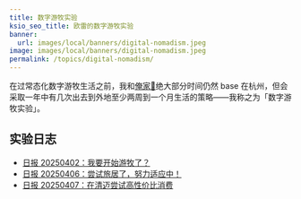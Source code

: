 ```yaml
---
title: 数字游牧实验
ksio_seo_title: 欧雷的数字游牧实验
banner:
  url: images/local/banners/digital-nomadism.jpeg
image: images/local/banners/digital-nomadism.jpeg
permalink: /topics/digital-nomadism/
---
```


在过常态化数字游牧生活之前，我和[俺家🐷](https://ourai.ws/people/julia/)绝大部分时间仍然 base 在杭州，但会采取一年中有几次出去到外地至少两周到一个月生活的策略——我称之为「数字游牧实验」。

## 实验日志

- [日报 20250402：我要开始游牧了？](https://s.ourai.ws/dailies/m8zzhs14/)
- [日报 20250406：尝试旅居了，努力适应中！](https://s.ourai.ws/dailies/m95srphc/)
- [日报 20250407：在清迈尝试高性价比消费](https://s.ourai.ws/dailies/m978bkfs/)
